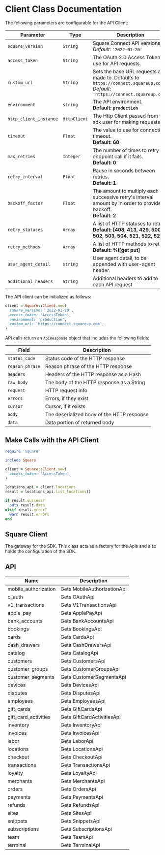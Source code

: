 
# Client Class Documentation

The following parameters are configurable for the API Client:

| Parameter | Type | Description |
|  --- | --- | --- |
| `square_version` | `String` | Square Connect API versions<br>*Default*: `'2022-01-20'` |
| `access_token` | `String` | The OAuth 2.0 Access Token to use for API requests. |
| `custom_url` | `String` | Sets the base URL requests are made to. Defaults to `https://connect.squareup.com`<br>*Default*: `'https://connect.squareup.com'` |
| `environment` | `string` | The API environment. <br> **Default: `production`** |
| `http_client_instance` | `HttpClient` | The Http Client passed from the sdk user for making requests |
| `timeout` | `Float` | The value to use for connection timeout. <br> **Default: 60** |
| `max_retries` | `Integer` | The number of times to retry an endpoint call if it fails. <br> **Default: 0** |
| `retry_interval` | `Float` | Pause in seconds between retries. <br> **Default: 1** |
| `backoff_factor` | `Float` | The amount to multiply each successive retry's interval amount by in order to provide backoff. <br> **Default: 2** |
| `retry_statuses` | `Array` | A list of HTTP statuses to retry. <br> **Default: [408, 413, 429, 500, 502, 503, 504, 521, 522, 524]** |
| `retry_methods` | `Array` | A list of HTTP methods to retry. <br> **Default: %i[get put]** |
| `user_agent_detail` | `string` | User agent detail, to be appended with user-agent header. |
| `additional_headers` | `String` | Additional headers to add to each API request |

The API client can be initialized as follows:

```ruby
client = Square::Client.new(
  square_version: '2022-01-20',
  access_token: 'AccessToken',
  environment: 'production',
  custom_url: 'https://connect.squareup.com',
)
```

API calls return an `ApiResponse` object that includes the following fields:

| Field | Description |
|  --- | --- |
| `status_code` | Status code of the HTTP response |
| `reason_phrase` | Reason phrase of the HTTP response |
| `headers` | Headers of the HTTP response as a Hash |
| `raw_body` | The body of the HTTP response as a String |
| `request` | HTTP request info |
| `errors` | Errors, if they exist |
| `cursor` | Cursor, if it exists |
| `body` | The deserialized body of the HTTP response |
| `data` | Data portion of returned body |

## Make Calls with the API Client

```ruby
require 'square'

include Square

client = Square::Client.new(
  access_token: 'AccessToken',
)

locations_api = client.locations
result = locations_api.list_locations()

if result.success?
  puts result.data
elsif result.error?
  warn result.errors
end
```

## Square Client

The gateway for the SDK. This class acts as a factory for the Apis and also holds the configuration of the SDK.

## API

| Name | Description |
|  --- | --- |
| mobile_authorization | Gets MobileAuthorizationApi |
| o_auth | Gets OAuthApi |
| v1_transactions | Gets V1TransactionsApi |
| apple_pay | Gets ApplePayApi |
| bank_accounts | Gets BankAccountsApi |
| bookings | Gets BookingsApi |
| cards | Gets CardsApi |
| cash_drawers | Gets CashDrawersApi |
| catalog | Gets CatalogApi |
| customers | Gets CustomersApi |
| customer_groups | Gets CustomerGroupsApi |
| customer_segments | Gets CustomerSegmentsApi |
| devices | Gets DevicesApi |
| disputes | Gets DisputesApi |
| employees | Gets EmployeesApi |
| gift_cards | Gets GiftCardsApi |
| gift_card_activities | Gets GiftCardActivitiesApi |
| inventory | Gets InventoryApi |
| invoices | Gets InvoicesApi |
| labor | Gets LaborApi |
| locations | Gets LocationsApi |
| checkout | Gets CheckoutApi |
| transactions | Gets TransactionsApi |
| loyalty | Gets LoyaltyApi |
| merchants | Gets MerchantsApi |
| orders | Gets OrdersApi |
| payments | Gets PaymentsApi |
| refunds | Gets RefundsApi |
| sites | Gets SitesApi |
| snippets | Gets SnippetsApi |
| subscriptions | Gets SubscriptionsApi |
| team | Gets TeamApi |
| terminal | Gets TerminalApi |

